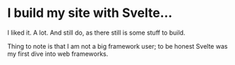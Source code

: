 # I build my site with Svelte...

I liked it. A lot. And still do, as there still is some stuff to build.

Thing to note is that I am not a big framework user; to be honest Svelte was my first dive into web frameworks.

